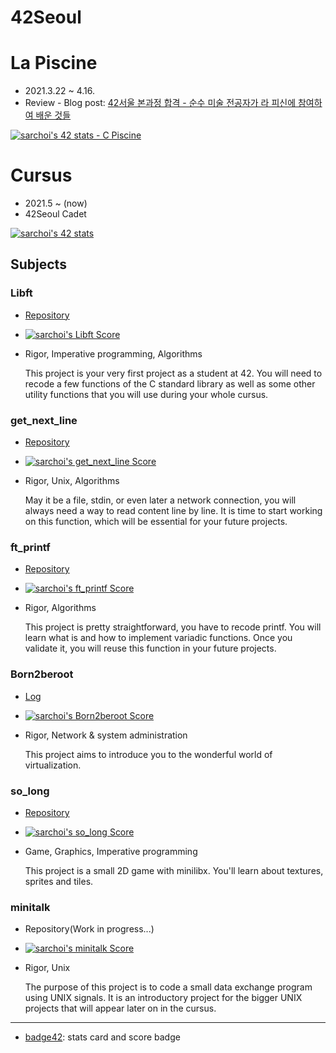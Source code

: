# 42Seoul

# La Piscine

- 2021.3.22 ~ 4.16.
- Review - Blog post: [42서울 본과정 합격 - 순수 미술 전공자가 라 피신에 참여하여 배운 것들](https://blog.srngch.com/42seoul-la-piscine/)

[![sarchoi's 42 stats - C Piscine](https://badge42.herokuapp.com/api/stats/sarchoi?cursus=C%20Piscine)](https://github.com/srngch)

# Cursus

- 2021.5 ~ (now)
- 42Seoul Cadet

[![sarchoi's 42 stats](https://badge42.herokuapp.com/api/stats/sarchoi?privacyName=true)](https://github.com/srngch/42Seoul)

## Subjects

### Libft 
- [Repository](https://github.com/srngch/42libft)
- [![sarchoi's Libft Score](https://badge42.herokuapp.com/api/project/sarchoi/Libft)](https://projects.intra.42.fr/42cursus-libft/sarchoi)
- Rigor, Imperative programming, Algorithms

	This project is your very first project as a student at 42. You will need to recode a few functions of the C standard library as well as some other utility functions that you will use during your whole cursus.

### get_next_line
- [Repository](https://github.com/srngch/42gnl)
- [![sarchoi's get_next_line Score](https://badge42.herokuapp.com/api/project/sarchoi/get_next_line)](https://projects.intra.42.fr/42cursus-get_next_line/sarchoi)
- Rigor, Unix, Algorithms

	May it be a file, stdin, or even later a network connection, you will always need a way to read content line by line. It is time to start working on this function, which will be essential for your future projects.

### ft_printf
- [Repository](https://github.com/srngch/42printf)
- [![sarchoi's ft_printf Score](https://badge42.herokuapp.com/api/project/sarchoi/ft_printf)](https://projects.intra.42.fr/42cursus-ft_printf/sarchoi)
- Rigor, Algorithms

	This project is pretty straightforward, you have to recode printf. You will learn what is and how to implement variadic functions. Once you validate it, you will reuse this function in your future projects.

### Born2beroot
- [Log](https://srngch.github.io/born2beroot/)
- [![sarchoi's Born2beroot Score](https://badge42.herokuapp.com/api/project/sarchoi/Born2beroot)](https://projects.intra.42.fr/born2beroot/sarchoi)
- Rigor, Network & system administration

	This project aims to introduce you to the wonderful world of virtualization.

### so_long
- [Repository](https://github.com/srngch/42so_long)
- [![sarchoi's so_long Score](https://badge42.herokuapp.com/api/project/sarchoi/so_long)](https://projects.intra.42.fr/so_long/sarchoi)
- Game, Graphics, Imperative programming

	This project is a small 2D game with minilibx. You'll learn about textures, sprites and tiles.

### minitalk
- Repository(Work in progress...)
- [![sarchoi's minitalk Score](https://badge42.herokuapp.com/api/project/sarchoi/minitalk)](https://projects.intra.42.fr/minitalk/sarchoi)
- Rigor, Unix

	The purpose of this project is to code a small data exchange program using UNIX signals. It is an introductory project for the bigger UNIX projects that will appear later on in the cursus.

---

- [badge42](https://github.com/JaeSeoKim/badge42): stats card and score badge
